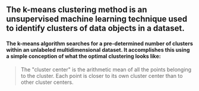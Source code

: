 ## The k-means clustering method is an unsupervised machine learning technique used to identify clusters of data objects in a dataset.


#### The k-means algorithm searches for a pre-determined number of clusters within an unlabeled multidimensional dataset. It accomplishes this using a simple conception of what the optimal clustering looks like:

> The "cluster center" is the arithmetic mean of all the points belonging to the cluster.
> Each point is closer to its own cluster center than to other cluster centers.
